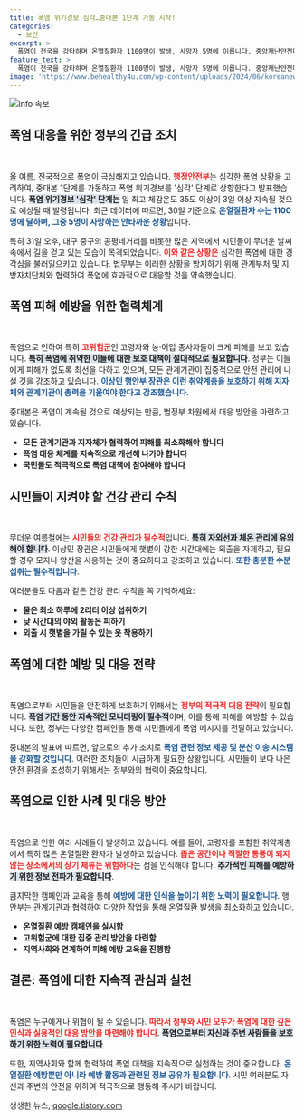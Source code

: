 ```yaml
---
title: 폭염 위기경보 심각…중대본 1단계 가동 시작!
categories:
  - 보건
excerpt: >
  폭염이 전국을 강타하며 온열질환자 1100명이 발생, 사망자 5명에 이릅니다. 중앙재난안전대책본부는 ‘심각’ 단계로 경고를 강화하며, 정부 차원의 폭염 대응을 촉구하고 있습니다. 건강을 지키기 위한 시민들의 경각심이 필요한 때입니다.
feature_text: >
  폭염이 전국을 강타하며 온열질환자 1100명이 발생, 사망자 5명에 이릅니다. 중앙재난안전대책본부는 ‘심각’ 단계로 경고를 강화하며, 정부 차원의 폭염 대응을 촉구하고 있습니다. 건강을 지키기 위한 시민들의 경각심이 필요한 때입니다.
image: 'https://www.behealthy4u.com/wp-content/uploads/2024/06/koreanews.jpg'
---
```


<p><img src="https://www.behealthy4u.com/wp-content/uploads/2024/06/koreanews.jpg" alt="info 속보" /></p>

<h2 data-ke-size="size26">폭염 대응을 위한 정부의 긴급 조치</h2>

<p data-ke-size="size16">&nbsp;</p>

<p>올 여름, 전국적으로 폭염이 극심해지고 있습니다. <b><span style="color: #ee2323;">행정안전부</span></b>는 심각한 폭염 상황을 고려하여, 중대본 1단계를 가동하고 폭염 위기경보를 '심각' 단계로 상향한다고 발표했습니다. <b><span style="background-color: #21538527;">폭염 위기경보 '심각' 단계는</span></b> 일 최고 체감온도 35도 이상이 3일 이상 지속될 것으로 예상될 때 발령됩니다. 최근 데이터에 따르면, 30일 기준으로 <b><span style="color: #1a5490;">온열질환자 수는 1100명에 달하며, 그중 5명이 사망하는 안타까운 상황</span></b>입니다.</p>

<p>특히 31일 오후, 대구 중구의 공평네거리를 비롯한 많은 지역에서 시민들이 무더운 날씨 속에서 길을 걷고 있는 모습이 목격되었습니다. <b><span style="color: #ee2323;">이와 같은 상황은</span></b> 심각한 폭염에 대한 경각심을 불러일으키고 있습니다. 법무부는 이러한 상황을 방지하기 위해 관계부처 및 지방자치단체와 협력하여 폭염에 효과적으로 대응할 것을 약속했습니다.</p>

<h2 data-ke-size="size26">폭염 피해 예방을 위한 협력체계</h2>

<p data-ke-size="size16">&nbsp;</p>

<p>폭염으로 인하여 특히 <b><span style="color: #ee2323;">고위험군</span></b>인 고령자와 농·어업 종사자들이 크게 피해를 보고 있습니다. <b><span style="background-color: #21538527;">특히 폭염에 취약한 이들에 대한 보호 대책이 절대적으로 필요합니다</span></b>. 정부는 이들에게 피해가 없도록 최선을 다하고 있으며, 모든 관계기관이 집중적으로 안전 관리에 나설 것을 강조하고 있습니다. <b><span style="color: #1a5490;">이상민 행안부 장관은 이런 취약계층을 보호하기 위해 지자체와 관계기관이 총력을 기울여야 한다고 강조했습니다</span></b>.</p>

<p>중대본은 폭염이 계속될 것으로 예상되는 만큼, 범정부 차원에서 대응 방안을 마련하고 있습니다. <ul> 
<li><b>모든 관계기관과 지자체가 협력하여 피해를 최소화해야 합니다</b></li>
<li><b>폭염 대응 체계를 지속적으로 개선해 나가야 합니다</b></li>
<li><b>국민들도 적극적으로 폭염 대책에 참여해야 합니다</b></li>
</ul></p>

<h2 data-ke-size="size26">시민들이 지켜야 할 건강 관리 수칙</h2>

<p data-ke-size="size16">&nbsp;</p>

<p>무더운 여름철에는 <b><span style="color: #ee2323;">시민들의 건강 관리가 필수적</span></b>입니다. <b><span style="background-color: #21538527;">특히 자외선과 체온 관리에 유의해야 합니다</span></b>. 이상민 장관은 시민들에게 햇볕이 강한 시간대에는 외출을 자제하고, 필요할 경우 모자나 양산을 사용하는 것이 중요하다고 강조하고 있습니다. <b><span style="color: #1a5490;">또한 충분한 수분 섭취는 필수적입니다</span></b>.</p>

<p>여러분들도 다음과 같은 건강 관리 수칙을 꼭 기억하세요: <ul>
<li><b>물은 최소 하루에 2리터 이상 섭취하기</b></li>
<li><b>낮 시간대의 야외 활동은 피하기</b></li>
<li><b>외출 시 햇볕을 가릴 수 있는 옷 착용하기</b></li>
</ul></p>

<h2 data-ke-size="size26">폭염에 대한 예방 및 대응 전략</h2>

<p data-ke-size="size16">&nbsp;</p>

<p>폭염으로부터 시민들을 안전하게 보호하기 위해서는 <b><span style="color: #ee2323;">정부의 적극적 대응 전략</span></b>이 필요합니다. <b><span style="background-color: #21538527;">폭염 기간 동안 지속적인 모니터링이 필수적</span></b>이며, 이를 통해 피해를 예방할 수 있습니다. 또한, 정부는 다양한 캠페인을 통해 시민들에게 폭염 메시지를 전달하고 있습니다.</p>

<p>중대본의 발표에 따르면, 앞으로의 추가 조치로 <b><span style="color: #1a5490;">폭염 관련 정보 제공 및 분산 이송 시스템을 강화할 것입니다</span></b>. 이러한 조치들이 시급하게 필요한 상황입니다. 시민들이 보다 나은 안전 환경을 조성하기 위해서는 정부와의 협력이 중요합니다.</p>

<h2 data-ke-size="size26">폭염으로 인한 사례 및 대응 방안</h2>

<p data-ke-size="size16">&nbsp;</p>

<p>폭염으로 인한 여러 사례들이 발생하고 있습니다. 예를 들어, 고령자를 포함한 취약계층에서 특히 많은 온열질환 환자가 발생하고 있습니다. <b><span style="color: #ee2323;">좁은 공간이나 적절한 통풍이 되지 않는 장소에서의 장기 체류는 위험하다</span></b>는 점을 인식해야 합니다. <b><span style="background-color: #21538527;">추가적인 피해를 예방하기 위한 정보 전파가 필요합니다</span></b>.</p>

<p>큼지막한 캠페인과 교육을 통해 <b><span style="color: #1a5490;">예방에 대한 인식을 높이기 위한 노력이 필요합니다</span></b>. 행안부는 관계기관과 협력하여 다양한 작업을 통해 온열질환 발생을 최소화하고 있습니다. <ul>
<li><b>온열질환 예방 캠페인을 실시함</b></li>
<li><b>고위험군에 대한 집중 관리 방안을 마련함</b></li>
<li><b>지역사회와 연계하여 피해 예방 교육을 진행함</b></li>
</ul></p>

<h2 data-ke-size="size26">결론: 폭염에 대한 지속적 관심과 실천</h2>

<p data-ke-size="size16">&nbsp;</p>

<p>폭염은 누구에게나 위협이 될 수 있습니다. <b><span style="color: #ee2323;">따라서 정부와 시민 모두가 폭염에 대한 깊은 인식과 실용적인 대응 방안을 마련해야 합니다</span></b>. <b><span style="background-color: #21538527;">폭염으로부터 자신과 주변 사람들을 보호하기 위한 노력이 필요합니다</span></b>.</p>

<p>또한, 지역사회와 함께 협력하여 폭염 대책을 지속적으로 실천하는 것이 중요합니다. <b><span style="color: #1a5490;">온열질환 예방뿐만 아니라 예방 활동과 관련된 정보 공유가 필요합니다</span></b>. 
시민 여러분도 자신과 주변의 안전을 위하여 적극적으로 행동해 주시기 바랍니다.</p>
생생한 뉴스, <a href="https://qoogle.tistory.com" rel="dofollow">qoogle.tistory.com</a>


